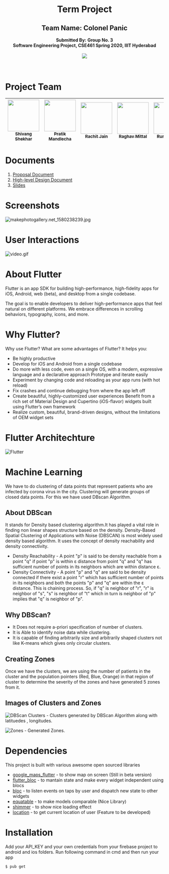 <div align=center>
  <h1>Term Project </h1> 
  <h2>Team Name: Colonel Panic</h2>
  <b>Submitted By:</b>
  <b>Group No. 3</b><br>
  <b>Software Engineering  Project, CSE461 Spring 2020, IIIT Hyderabad </b>
<br><br>
 <img src="http://s.4cdn.org/image/title/105.gif">
</div><br /><br />




# Project Team 
<!-- ALL-CONTRIBUTORS-LIST:START - Do not remove or modify this section -->
| [<img src="https://avatars0.githubusercontent.com/u/14253823?s=400&v=4" width="100px;"/><br/><sub>Shivang Shekhar](https://github.com/GeekyShiva)<br/>| [<img src="https://avatars2.githubusercontent.com/u/25305473?s=400&u=d2915ac55295a67bbdc36214414d9b0a57aa1034&v=4" width="100px;"/><br/><sub>Pratik Mandlecha</sub>](https://github.com/PratikMandlecha)<br/> | [<img src="https://avatars2.githubusercontent.com/u/23234268?s=400&u=21414055bcc0d5a85e1126b014606a104b141b18&v=4" width="100px;"/><br/><sub>Rachit Jain</sub>](https://github.com/rachitjain123)<brs/> | [<img src="https://avatars1.githubusercontent.com/u/9378481?s=400&u=a9f0db19a9443f61968aebe3933b26d87c63526f&v=4" width="100px;"/><br/><sub>Raghav Mittal</sub>](https://github.com/raghavmittal101)<br /> | [<img src="https://avatars0.githubusercontent.com/u/53266742?s=400&v=4" width="100px;"/><br/><sub>Runa Chand</sub>](https://https://github.com/chand987)<br /> | [<img src="https://avatars1.githubusercontent.com/u/55504101?s=400&v=4" width="100px;"/><br/><sub>Savita Bhat</sub>](https://github.com/savvz)<br />
| :---: | :---: | :---: | :---: | :---: | :---:|
<!-- ALL-CONTRIBUTORS-LIST:END -->

# Documents 

1. [Proposal Document](https://github.com/GeekyShiva/CSE461-SWE-Project/tree/master/Docs/Project_Proposal.pdf)
2. [High-level Design Document](https://github.com/GeekyShiva/CSE461-SWE-Project/tree/master/Docs/HLD_document.pdf)
3. [Slides](https://docs.google.com/presentation/d/17Lka62b90tfmPaar4mK9Xc8UgmDaZoDqnsTilEiwpls/view?usp=sharing)

# Screenshots

![makephotogallery.net_1580238239.jpg](https://www.dropbox.com/s/dgd40s5752y2jsl/makephotogallery.net_1580238239.jpg?dl=0&raw=1)

# User Interactions
![video.gif](https://firebasestorage.googleapis.com/v0/b/smart-ordr.appspot.com/o/ezgif.com-resize.gif?alt=media&token=3d9a010b-ba52-4045-a24e-cb3078e2a2f1)

# About Flutter
Flutter is an app SDK for building high-performance, high-fidelity apps for iOS, Android, web (beta), and desktop from a single codebase.

The goal is to enable developers to deliver high-performance apps that feel natural on different platforms. We embrace differences in scrolling behaviors, typography, icons, and more.

# Why Flutter?
Why use Flutter?
What are some advantages of Flutter? It helps you:

* Be highly productive
* Develop for iOS and Android from a single codebase
* Do more with less code, even on a single OS, with a modern, expressive language and a declarative approach
Prototype and iterate easily
* Experiment by changing code and reloading as your app runs (with hot reload)
* Fix crashes and continue debugging from where the app left off
* Create beautiful, highly-customized user experiences
Benefit from a rich set of Material Design and Cupertino (iOS-flavor) widgets built using Flutter’s own framework
* Realize custom, beautiful, brand-driven designs, without the limitations of OEM widget sets

# Flutter Architechture

![Flutter](https://flutter.dev/assets/resources/diagram-layercake-73512ded89f7df8301f622c66178633f04f91187822daf1ddff0d54b2d2676dc.png)

# Machine Learning

We have to do clustering of data points that represent patients who are infected by corona virus in the city.
Clustering will generate groups of closed data points. For this we have used DBscan Algorithm.

## About DBScan

It stands for Density based clustering algorithm.It has played a vital role in finding non linear shapes structure based on the density. Density-Based Spatial Clustering of Applications with Noise (DBSCAN) is most widely used density based algorithm. It uses the concept of  density reachability and density connectivity.

* Density Reachability - A point "p" is said to be density reachable from a point "q" if point "p" is within ε distance from point "q" and "q" has sufficient number of points in its neighbors which are within distance ε.
* Density Connectivity - A point "p" and "q" are said to be density connected if there exist a point "r" which has sufficient number of points in its neighbors and both the points "p" and "q" are within the ε distance. This is chaining process. So, if "q" is neighbor of "r", "r" is neighbor of "s", "s" is neighbor of "t" which in turn is neighbor of "p" implies that "q" is neighbor of "p".

## Why DBScan?
* It Does not require a-priori specification of number of clusters.
* It is Able to identify noise data while clustering.
* It is capable of finding arbitrarily size and arbitrarily shaped clusters not like K-means which gives only circular clusters.

## Creating Zones
Once we have the clusters, we are using the number of patients in the cluster and the population pointers (Red, Blue, Orange) in that region of cluster to determine the severity of the zones and have generated 5 zones from it.

## Images of Clusters and Zones
![DBScan Clusters](https://drive.google.com/file/d/110cnmI2529Qry1fSOgxyJOkZNi1uRlCn/view?usp=sharing) - Clusters generated by DBScan Algorithm along with latituedes , longitudes.

![Zones](https://drive.google.com/file/d/1CFULDJjEFVF1mxp70c2w3P7MKEk68pGc/view?usp=sharing) - Generated Zones. 


# Dependencies

This project is built with various awesome open sourced libraries

* [google_maps_flutter](https://pub.dev/packages/google_maps_flutter) -  to show map on screen (Still in beta version)
* [flutter_bloc](https://pub.dev/packages/flutter_bloc) - to mantain state and make every widget independent using blocs 
* [bloc](https://pub.dev/packages/bloc) - to listen events on taps by user and dispatch new state to other widgets
* [equatable](https://pub.dev/packages/equatable) - to make models comparable (Nice Library) 
* [shimmer](https://pub.dev/packages/shimmer) - to show nice loading effect
* [location](https://pub.dev/packages/location) - to get current location of user (Feature to be developed)


# Installation

Add your API_KEY and your own credentials from your firebase project to android and ios folders. Run following command in cmd and then run your app

```sh
$ pub get
```


